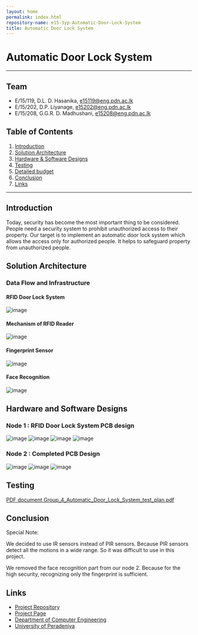 ```yaml
---
layout: home
permalink: index.html
repository-name: e15-3yp-Automatic-Door-Lock-System
title: Automatic Door Lock System
---
```

# Automatic Door Lock System

---
## Team
-  E/15/119, D.L. D. Hasanika, [e15119@eng.pdn.ac.lk](mailto:e15119@eng.pdn.ac.lk)
-  E/15/202, D.P. Liyanage, [e15202@eng.pdn.ac.lk](mailto:e15202@eng.pdn.ac.lk)
-  E/15/208, G.G.R. D. Madhushani, [e15208@eng.pdn.ac.lk](mailto:e15208@eng.pdn.ac.lk)

## Table of Contents
1. [Introduction](#introduction)
2. [Solution Architecture](#solution-architecture )
3. [Hardware & Software Designs](#hardware-and-software-designs)
4. [Testing](#testing)
5. [Detailed budget](#detailed-budget)
6. [Conclusion](#conclusion)
7. [Links](#links)

---

## Introduction


Today, security has become the most important thing to be considered. People need a security system to prohibit unauthorized access to their property. Our target is to implement an automatic door lock system which allows the access only for authorized people. It helps to safeguard property from unauthorized people. 


## Solution Architecture

### Data Flow and Infrastructure
#### RFID Door Lock System
![image](https://user-images.githubusercontent.com/73756777/119256010-2e5d5580-bbdc-11eb-8da4-2ede3789e3fc.png)
#### Mechanism of RFID Reader
![image](https://user-images.githubusercontent.com/73756777/119256021-3ae1ae00-bbdc-11eb-925a-750572ff2004.png)
#### Fingerprint Sensor
![image](https://user-images.githubusercontent.com/73756777/119256034-47660680-bbdc-11eb-8f4d-addde3c1924d.png)
#### Face Recognition
![image](https://user-images.githubusercontent.com/73756777/119256051-58167c80-bbdc-11eb-9e65-60ac5fcb0d0c.png)


## Hardware and Software Designs
### Node 1 : RFID Door Lock System PCB design
![image](https://user-images.githubusercontent.com/73756777/119256070-6ebcd380-bbdc-11eb-9322-41392a330225.png)
![image](https://user-images.githubusercontent.com/73756777/119256124-b80d2300-bbdc-11eb-8716-11f337f32c19.png)
![image](https://user-images.githubusercontent.com/73756777/119256129-bba0aa00-bbdc-11eb-8a2f-eb9f793d6977.png)
![image](https://user-images.githubusercontent.com/73756777/119256132-be9b9a80-bbdc-11eb-9da1-6b475a0922ce.png)
### Node 2 : Completed PCB Design
![image](https://user-images.githubusercontent.com/73756777/119256150-decb5980-bbdc-11eb-80b8-e4a0b7664243.png)
![image](https://user-images.githubusercontent.com/73756777/119256146-db37d280-bbdc-11eb-9fc9-162bf7f601d2.png)
![image](https://user-images.githubusercontent.com/73756777/119256158-e7239480-bbdc-11eb-8aa0-7522cde0f313.png)




## Testing

[PDF document Group_4_Automatic_Door_Lock_System_test_plan.pdf](Group_4_Automatic_Door_Lock_System_test_plan.pdf)


## Conclusion

Special Note: 

We decided to use IR sensors instead of PIR sensors. Because PIR sensors detect all the motions in a wide range. So it was difficult to use in this project.

We removed the face recognition part from our node 2. Because for the high security, recognizing only the fingerprint is sufficient. 

## Links  
- <a href = "https://github.com/cepdnaclk/e15-3yp-Automatic-Door-Lock-System" target = "_blank"> Project Repository </a>
- <a href = "https://cepdnaclk.github.io/e15-3yp-Automatic-Door-Lock-System/" target = "_blank">Project Page</a>
- <a href = "http://www.ce.pdn.ac.lk/" target = "_blank">Department of Computer Engineering</a>
- <a href = "https://eng.pdn.ac.lk/" target = "_blank">University of Peradeniya</a>


[//]: # (Please refer this to learn more about Markdown syntax)
[//]: # (https://github.com/adam-p/markdown-here/wiki/Markdown-Cheatsheet)
